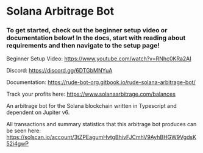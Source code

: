 # Solana Arbitrage Bot
### To get started, check out the beginner setup video or documentation below! In the docs, start with reading about requirements and then navigate to the setup page!

Beginner Setup Video: https://www.youtube.com/watch?v=RNhc0KRa2AI

Discord: https://discord.gg/6DTGbMNYuA

Documentation: https://rude-bot-org.gitbook.io/rude-solana-arbitrage-bot/

Track your profits here: https://www.solanaarbitrage.com/balances

An arbitrage bot for the Solana blockchain written in Typescript and dependent on Jupiter v6.

All transactions and summary statistics that this arbitrage bot produces can be seen here: https://solscan.io/account/3tZPEagumHvtgBhivFJCmhV9AyhBHGW9VgdsK52i4gwP
